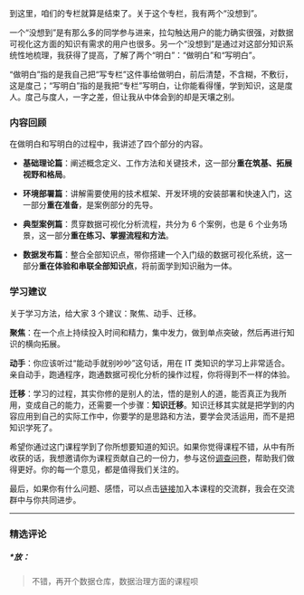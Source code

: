 <p data-nodeid="168937">到这里，咱们的专栏就算是结束了。关于这个专栏，我有两个“没想到”。</p>


<p data-nodeid="168639">一个“没想到”是有那么多的同学参与进来，拉勾触达用户的能力确实很强，对数据可视化这方面的知识有需求的用户也很多。另一个“没想到”是通过对这部分知识系统性地梳理，我获得了提高，了解了两个“明白”：“做明白”和“写明白”。</p>
<p data-nodeid="168640">“做明白”指的是我自己把“写专栏”这件事给做明白，前后清楚，不含糊，不敷衍，这是度己；“写明白”指的是我把“专栏”写明白，让你能看得懂，学到知识，这是度人。度己与度人，一字之差，但让我从中体会到的却是天壤之别。</p>
<h3 data-nodeid="168641">内容回顾</h3>
<p data-nodeid="168642">在做明白和写明白的过程中，我讲述了四个部分的内容。</p>
<ul data-nodeid="168643">
<li data-nodeid="168644">
<p data-nodeid="168645"><strong data-nodeid="168673">基础理论篇</strong>：阐述概念定义、工作方法和关键技术，这一部分<strong data-nodeid="168674">重在筑基、拓展视野和格局</strong>。</p>
</li>
<li data-nodeid="168646">
<p data-nodeid="168647"><strong data-nodeid="168683">环境部署篇</strong>：讲解需要使用的技术框架、开发环境的安装部署和快速入门，这一部分<strong data-nodeid="168684">重在准备</strong>，是案例部分的先导。</p>
</li>
<li data-nodeid="168648">
<p data-nodeid="168649"><strong data-nodeid="168693">典型案例篇</strong>：贯穿数据可视化分析流程，共分为 6 个案例，也是 6 个业务场景，这一部分<strong data-nodeid="168694">重在练习、掌握流程和方法</strong>。</p>
</li>
<li data-nodeid="168650">
<p data-nodeid="168651"><strong data-nodeid="168703">数据发布篇</strong>：整合全部知识点，带你搭建一个入门级的数据可视化系统，这一部分<strong data-nodeid="168704">重在体验和串联全部知识点</strong>，将前面学到知识融为一体。</p>
</li>
</ul>
<h3 data-nodeid="168652">学习建议</h3>
<p data-nodeid="168653">关于学习方法，给大家 3 个建议：聚焦、动手、迁移。</p>
<p data-nodeid="168654"><strong data-nodeid="168711">聚焦</strong>：在一个点上持续投入时间和精力，集中发力，做到单点突破，然后再进行知识的横向拓展。</p>
<p data-nodeid="168655"><strong data-nodeid="168716">动手</strong>：你应该听过“能动手就别吵吵”这句话，用在 IT 类知识的学习上非常适合。亲自动手，跑通程序，跑通数据可视化分析的操作过程，你将得到不一样的体验。</p>
<p data-nodeid="168656"><strong data-nodeid="168725">迁移</strong>：学习的过程，其实你修的是别人的法，悟的是别人的道，能否真正为我所用，变成自己的能力，还需要一个步骤：<strong data-nodeid="168726">知识迁移</strong>。知识迁移其实就是把学到的内容应用到自己的实际工作中，你要学的是思路和方法，要学会灵活运用，而不是把知识学死了。</p>
<p data-nodeid="168657">希望你通过这门课程学到了你所想要知道的知识。如果你觉得课程不错，从中有所收获的话，我想邀请你为课程贡献自己的一份力，参与这份<a href="https://wj.qq.com/s2/7286593/3c66/" data-nodeid="168730">调查问卷</a>，帮助我们做得更好。你的每一个意见，都是值得我们关注的。</p>
<p data-nodeid="168658">最后，如果你有什么问题、感悟，可以点击<a href="http://to1.top/MfIbq2ao" data-nodeid="168735">链接</a>加入本课程的交流群，我会在交流群中与你共同进步。</p>

---

### 精选评论

##### *放：
> 不错，再开个数据仓库，数据治理方面的课程呗


